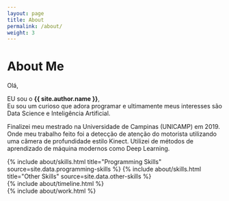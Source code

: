 ```yaml
---
layout: page
title: About
permalink: /about/
weight: 3
---
```


# **About Me**

Olá, 

EU sou o **{{ site.author.name }}**,<br>
Eu sou um curioso que adora programar e ultimamente meus interesses são Data Science e Inteligência Artificial.

Finalizei meu mestrado na Universidade de Campinas (UNICAMP) em 2019. Onde meu trabalho feito foi a detecção de atenção do motorista utilizando uma câmera de profundidade estilo Kinect. Utilizei de métodos de aprendizado de máquina modernos como Deep Learning.

<div class="row">
{% include about/skills.html title="Programming Skills" source=site.data.programming-skills %}
{% include about/skills.html title="Other Skills" source=site.data.other-skills %}
</div>

<div class="row">
{% include about/timeline.html %}
</div>

<div class="row">
{% include about/work.html %}
</div>